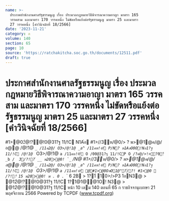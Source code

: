 ```yaml
---
name: >-
  ประกาศสำนักงานศาลรัฐธรรมนูญ เรื่อง ประมวลกฎหมายวิธีพิจารณาความอาญา มาตรา 165
  วรรคสาม และมาตรา 170 วรรคหนึ่ง ไม่ขัดหรือแย้งต่อรัฐธรรมนูญ มาตรา 25 และมาตรา
  27 วรรคหนึ่ง [คำวินิจฉัยที่ 18/2566]
date: '2023-11-21'
category: ก
volume: 140
section: 65
page: 10
source: 'https://ratchakitcha.soc.go.th/documents/12511.pdf'
draft: true
---
```


# ประกาศสำนักงานศาลรัฐธรรมนูญ เรื่อง ประมวลกฎหมายวิธีพิจารณาความอาญา มาตรา 165 วรรคสาม และมาตรา 170 วรรคหนึ่ง ไม่ขัดหรือแย้งต่อรัฐธรรมนูญ มาตรา 25 และมาตรา 27 วรรคหนึ่ง [คำวินิจฉัยที่ 18/2566]

#1>@02ํ@!?@!0@31?ฐ 11/!C N1A่อ #1>//3ห/@0/> ? พ>@1@ค/@/อ@@ /@!1@ _`_ /11ค2@/ O3>/@!1@ _a^ /11คห!@่ P/N? ห1AอO0O!Nอ1?ฐ 11/!C /@!1@ `_ O3>/@!1@ `a /11คห!@่ O /00@31?ฐ 11/!CP O /?คํ@/>!>?0?่ _b / `_`` 3/?!?่ __ พ20>@0! `_`` /N@ #1>//3ห/@0/> ? พ>@1@ค/@/อ@@ /@!1@ _`_ /11ค2@/ O3>/@!1@ _a^ /11คห!@่ P/N? ห1AอO0O!Nอ1?ฐ 11/!C /@!1@ `_ O3>/@!1@ `a /11คห!@่ @#1>@0OหO1@"?่/?! #1>@0  /?!?่ 15 พ20>@0! พ . 0 . `_` 6 2B > 1?1์ 10>/>P3 1อN3@ > @12ํ@!?@!0@31?ฐ 11/!C 1?1@1@@1O! N3@ > @12ํ@!?@!0@31?ฐ 11/!C หน้า 10 เลม 140 ตอนที่ 65 ก ราชกิจจานุเบกษา 21 พฤศจิกายน 2566 Powered by TCPDF (www.tcpdf.org)
